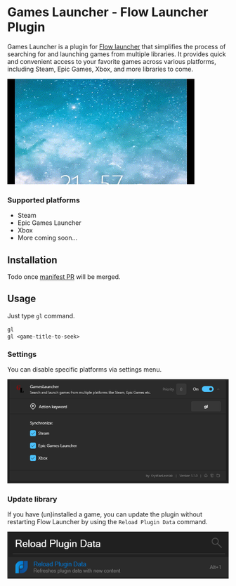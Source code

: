 Games Launcher - Flow Launcher Plugin 
==================
Games Launcher is a plugin for [Flow launcher](https://github.com/Flow-Launcher/Flow.Launcher) that simplifies the process of searching for and launching games from multiple libraries. It provides quick and convenient access to your favorite games across various platforms, including Steam, Epic Games, Xbox, and more libraries to come.

![Capture](docs/capture.gif)


### Supported platforms
* Steam
* Epic Games Launcher
* Xbox
* More coming soon...

## Installation
Todo once [manifest PR](https://github.com/Flow-Launcher/Flow.Launcher.PluginsManifest/pull/263) will be merged.

## Usage
Just type `gl` command.

    gl
    gl <game-title-to-seek>

### Settings
You can disable specific platforms via settings menu.

![Setting](docs/settings.png)

### Update library
If you have (un)installed a game, you can update the plugin without restarting Flow Launcher by using the `Reload Plugin Data` command.

![Reload](docs/reload.png)
